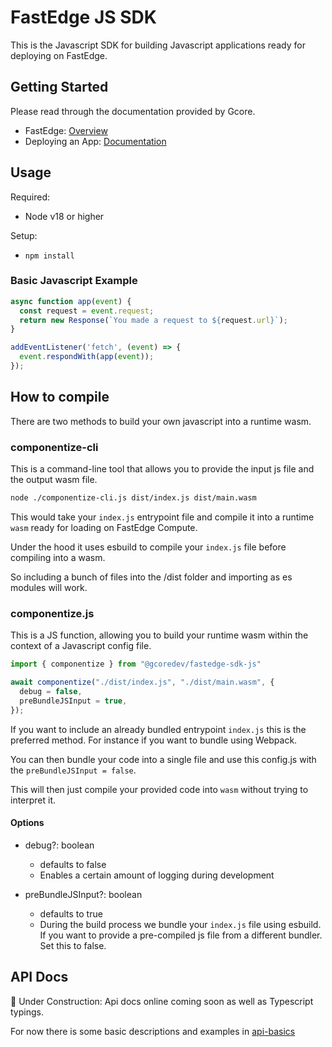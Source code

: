 # FastEdge JS SDK

This is the Javascript SDK for building Javascript applications ready for deploying on FastEdge.

## Getting Started

Please read through the documentation provided by Gcore.

- FastEdge: [Overview](https://gcore.com/fastedge)
- Deploying an App:
  [Documentation](https://gcore.com/docs/fastedge/getting-started/create-fastedge-apps#stage-2-deploy-an-app)

## Usage

Required:

- Node v18 or higher

Setup:

- `npm install`

### Basic Javascript Example

```js
async function app(event) {
  const request = event.request;
  return new Response(`You made a request to ${request.url}`);
}

addEventListener('fetch', (event) => {
  event.respondWith(app(event));
});
```

## How to compile

There are two methods to build your own javascript into a runtime wasm.

### componentize-cli

This is a command-line tool that allows you to provide the input js file and the output wasm file.

```sh
node ./componentize-cli.js dist/index.js dist/main.wasm

```

This would take your `index.js` entrypoint file and compile it into a runtime `wasm` ready for
loading on FastEdge Compute.

Under the hood it uses esbuild to compile your `index.js` file before compiling into a wasm.

So including a bunch of files into the /dist folder and importing as es modules will work.

### componentize.js

This is a JS function, allowing you to build your runtime wasm within the context of a Javascript
config file.

```js
import { componentize } from "@gcoredev/fastedge-sdk-js"

await componentize("./dist/index.js", "./dist/main.wasm", {
  debug = false,
  preBundleJSInput = true,
});
```

If you want to include an already bundled entrypoint `index.js` this is the preferred method. For
instance if you want to bundle using Webpack.

You can then bundle your code into a single file and use this config.js with the
`preBundleJSInput = false`.

This will then just compile your provided code into `wasm` without trying to interpret it.

#### Options

- debug?: boolean

  - defaults to false
  - Enables a certain amount of logging during development

- preBundleJSInput?: boolean
  - defaults to true
  - During the build process we bundle your `index.js` file using esbuild. If you want to provide a
    pre-compiled js file from a different bundler. Set this to false.

## API Docs

🚧 Under Construction: Api docs online coming soon as well as Typescript typings.

For now there is some basic descriptions and examples in [api-basics](./docs/api-basics.md)
